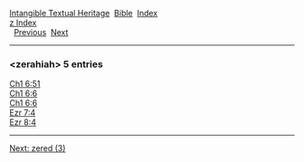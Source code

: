 [Intangible Textual Heritage](../../index)  [Bible](../index) 
[Index](index)   
[z Index](_z_)  
  [Previous](c12778)  [Next](c12780) 

------------------------------------------------------------------------

### &lt;zerahiah&gt; 5 entries

[Ch1 6:51](../kjv/ch1006.htm#051)  
[Ch1 6:6](../kjv/ch1006.htm#006)  
[Ch1 6:6](../kjv/ch1006.htm#006)  
[Ezr 7:4](../kjv/ezr007.htm#004)  
[Ezr 8:4](../kjv/ezr008.htm#004)  

------------------------------------------------------------------------

[Next: zered (3)](c12780)
